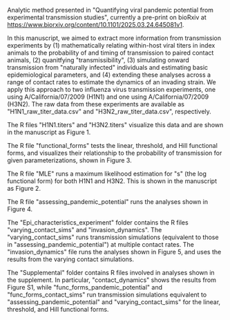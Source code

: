 Analytic method presented in "Quantifying viral pandemic potential from experimental transmission studies", currently a pre-print on bioRxiv at https://www.biorxiv.org/content/10.1101/2025.03.24.645081v1. 

In this manuscript, we aimed to extract more information from transmission experiments by (1) mathematically relating within-host viral titers in index animals to the probability of and timing of transmission to paired contact animals, (2) quanitfying "transmissibility", (3) simulating onward transmission from "naturally infected" individuals and estimating basic epidemiological parameters, and (4) extending these analyses across a range of contact rates to estimate the dynamics of an invading strain. We apply this approach to two influenza virus transmission experiments, one using A/California/07/2009 (H1N1) and one using A/California/07/2009 (H3N2). The raw data from these experiments are available as "H1N1_raw_titer_data.csv" and "H3N2_raw_titer_data.csv", respectively. 

The R files "H1N1.titers" and "H3N2.titers" visualize this data and are shown in the manuscript as Figure 1. 

The R file "functional_forms" tests the linear, threshold, and Hill functional forms, and visualizes their relationship to the probability of transmission for given parameterizations, shown in Figure 3.

The R file "MLE" runs a maximum likelihood estimation for "s" (the log functional form) for both H1N1 and H3N2. This is shown in the manuscript as Figure 2.

The R file "assessing_pandemic_potential" runs the analyses shown in Figure 4. 

The "Epi_characteristics_experiment" folder contains the R files "varying_contact_sims" and "invasion_dynamics". The "varying_contact_sims" runs transmission simulations (equivalent to those in "assessing_pandemic_potential") at multiple contact rates. The "invasion_dynamics" file runs the analyses shown in Figure 5, and uses the results from the varying contact simulations.

The "Supplemental" folder contains R files involved in analyses shown in the supplement. In particular, "contact_dynamics" shows the results from Figure S1, while "func_forms_pandemic_potential" and "func_forms_contact_sims" run transmission simulations equivalent to "assessing_pandemic_potential" and "varying_contact_sims" for the linear, threshold, and Hill functional forms.
